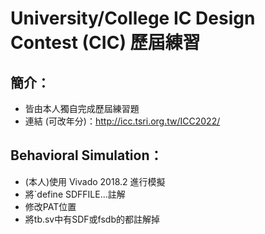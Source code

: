 # University/College IC Design Contest (CIC) 歷屆練習

## 簡介：
- 皆由本人獨自完成歷屆練習題
- 連結 (可改年分)：http://icc.tsri.org.tw/ICC2022/

## Behavioral Simulation：
- (本人)使用 Vivado 2018.2 進行模擬
- 將`define SDFFILE...註解
- 修改PAT位置
- 將tb.sv中有SDF或fsdb的都註解掉
